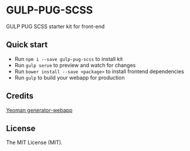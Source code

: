 # GULP-PUG-SCSS

GULP PUG SCSS starter kit for front-end

## Quick start

- Run `npm i --save gulp-pug-scss` to install kit
- Run `gulp serve` to preview and watch for changes
- Run `bower install --save <package>` to install frontend dependencies
- Run `gulp` to build your webapp for production

## Credits

[Yeoman generator-webapp](https://github.com/yeoman/generator-webapp)

## License

The MIT License (MIT).
